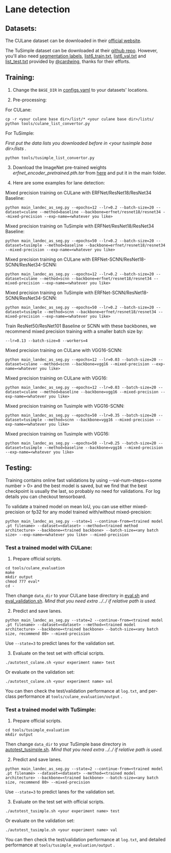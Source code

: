 # Lane detection

## Datasets: 

The CULane dataset can be downloaded in their [official website](https://xingangpan.github.io/projects/CULane.html).

The TuSimple dataset can be downloaded at their [github repo](https://github.com/TuSimple/tusimple-benchmark/issues/3). However, you'll also need [segmentation labels](https://drive.google.com/open?id=1LZDCnr79zuNH73NstZ8oIPDud0INCwb9), [list6_train.txt](https://github.com/cardwing/Codes-for-Lane-Detection/blob/master/ENet-TuSimple-Torch/list6/list6_train.txt), [list6_val.txt](https://github.com/cardwing/Codes-for-Lane-Detection/blob/master/ENet-TuSimple-Torch/list6/list6_val.txt) and [list_test.txt](https://github.com/cardwing/Codes-for-Lane-Detection/blob/master/ENet-TuSimple-Torch/list/list_test.txt) provided by [@cardwing](https://github.com/cardwing), thanks for their efforts.

## Training:

1. Change the `BASE_DIR` in [configs.yaml](configs.yaml) to your datasets' locations.

2. Pre-processing:

For CULane:

```
cp -r <your culane base dir>/list/* <your culane base dir>/lists/
python tools/culane_list_convertor.py
```

For TuSimple:

*First put the data lists you downloaded before in \<your tusimple base dir\>/lists .*

```
python tools/tusimple_list_convertor.py
```

3. Download the ImageNet pre-trained weights *erfnet_encoder_pretrained.pth.tar* from [here](https://github.com/Eromera/erfnet_pytorch/tree/master/trained_models) and put it in the main folder.

4. Here are some examples for lane detection:

Mixed precision training on CULane with ERFNet/ResNet18/ResNet34 Baseline:

```
python main_landec_as_seg.py --epochs=12 --lr=0.2 --batch-size=20 --dataset=culane --method=baseline --backbone=erfnet/resnet18/resnet34 --mixed-precision --exp-name=<whatever you like>
```

Mixed precision training on TuSimple with ERFNet/ResNet18/ResNet34 Baseline:

```
python main_landec_as_seg.py --epochs=50 --lr=0.2 --batch-size=20 --dataset=tusimple --method=baseline --backbone=erfnet/resnet18/resnet34 --mixed-precision --exp-name=<whatever you like>
```

Mixed precision training on CULane with ERFNet-SCNN/ResNet18-SCNN/ResNet34-SCNN:

```
python main_landec_as_seg.py --epochs=12 --lr=0.2 --batch-size=20 --dataset=culane --method=scnn --backbone=erfnet/resnet18/resnet34 --mixed-precision --exp-name=<whatever you like>
```

Mixed precision training on TuSimple with ERFNet-SCNN/ResNet18-SCNN/ResNet34-SCNN:

```
python main_landec_as_seg.py --epochs=50 --lr=0.2 --batch-size=20 --dataset=tusimple --method=scnn --backbone=erfnet/resnet18/resnet34 --mixed-precision --exp-name=<whatever you like>
```

Train ResNet50/ResNet101 Baseline or SCNN with these backbones, we recommend mixed precision training with a smaller batch size by:

```
--lr=0.13 --batch-size=8 --workers=4
```

Mixed precision training on CULane with VGG16-SCNN:

```
python main_landec_as_seg.py --epochs=12 --lr=0.03 --batch-size=20 --dataset=culane --method=scnn --backbone=vgg16 --mixed-precision --exp-name=<whatever you like>
```

Mixed precision training on CULane with VGG16:

```
python main_landec_as_seg.py --epochs=12 --lr=0.03 --batch-size=20 --dataset=culane --method=baseline --backbone=vgg16 --mixed-precision --exp-name=<whatever you like>
```

Mixed precision training on Tusimple with VGG16-SCNN:

```
python main_landec_as_seg.py --epochs=50 --lr=0.35 --batch-size=20 --dataset=tusimple --method=scnn --backbone=vgg16 --mixed-precision --exp-name=<whatever you like>
```

Mixed precision training on Tusimple with VGG16:

```
python main_landec_as_seg.py --epochs=50 --lr=0.25 --batch-size=20 --dataset=tusimple --method=baseline --backbone=vgg16 --mixed-precision --exp-name=<whatever you like>
```


## Testing:

Training contains online fast validations by using --val-num-steps=\<some number > 0\> and the best model is saved, but we find that the best checkpoint is usually the last, so probably no need for validations. For log details you can checkout tensorboard.

To validate a trained model on mean IoU, you can use either mixed-precision or fp32 for any model trained with/without mixed-precision:

```
python main_landec_as_seg.py --state=1 --continue-from=<trained model .pt filename> --dataset=<dataset> --method=<trained method architecture> --backbone=<trained backbone> --batch-size=<any batch size> --exp-name=<whatever you like> --mixed-precision
```

### Test a trained model with CULane:

1. Prepare official scripts.

```
cd tools/culane_evaluation
make
mkdir output
chmod 777 eval*
cd -
```

Then change `data_dir` to your CULane base directory in [eval.sh](tools/culane_evaluation/eval.sh) and [eval_validation.sh](tools/culane_evaluation/eval_validation.sh). *Mind that you need extra ../../ if relative path is used.*

2. Predict and save lanes.
   
```
python main_landec_as_seg.py --state=2 --continue-from=<trained model .pt filename> --dataset=<dataset> --method=<trained model architecture> --backbone=<trained backbone> --batch-size=<any batch size, recommend 80> --mixed-precision
```

Use `--state=3` to predict lanes for the validation set.

3. Evaluate on the test set with official scripts.

```
./autotest_culane.sh <your experiment name> test
```

Or evaluate on the validation set:

```
./autotest_culane.sh <your experiment name> val
```

You can then check the test/validation performance at `log.txt`, and per-class performance at `tools/culane_evaluation/output` .

### Test a trained model with TuSimple:

1. Prepare official scripts.

```
cd tools/tusimple_evaluation
mkdir output
```

Then change `data_dir` to your TuSimple base directory in [autotest_tusimple.sh](autotest_tusimple.sh). *Mind that you need extra ../../ if relative path is used.*

2. Predict and save lanes.
   
```
python main_landec_as_seg.py --state=2 --continue-from=<trained model .pt filename> --dataset=<dataset> --method=<trained model architecture> --backbone=<trained backbone> --batch-size=<any batch size, recommend 80> --mixed-precision
```

Use `--state=3` to predict lanes for the validation set.

3. Evaluate on the test set with official scripts.

```
./autotest_tusimple.sh <your experiment name> test
```

Or evaluate on the validation set:

```
./autotest_tusimple.sh <your experiment name> val
```

You can then check the test/validation performance at `log.txt`, and detailed performance at `tools/tusimple_evaluation/output` .

